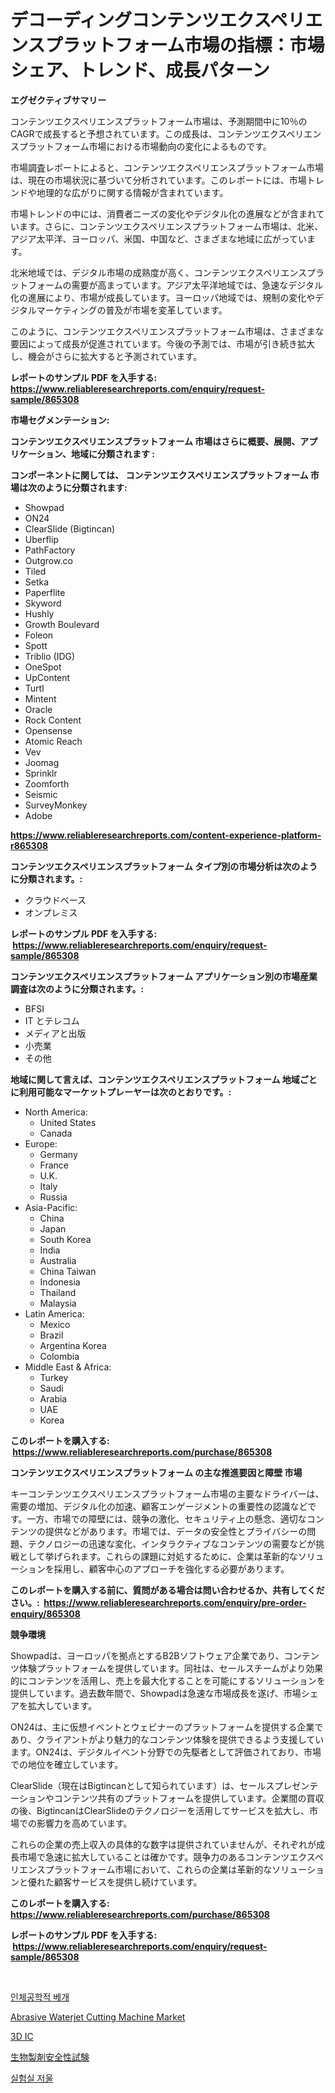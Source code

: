 <p><h1>デコーディングコンテンツエクスペリエンスプラットフォーム市場の指標：市場シェア、トレンド、成長パターン</h1></p><p><strong>エグゼクティブサマリー</strong></p>
<p><p>コンテンツエクスペリエンスプラットフォーム市場は、予測期間中に10％のCAGRで成長すると予想されています。この成長は、コンテンツエクスペリエンスプラットフォーム市場における市場動向の変化によるものです。</p><p>市場調査レポートによると、コンテンツエクスペリエンスプラットフォーム市場は、現在の市場状況に基づいて分析されています。このレポートには、市場トレンドや地理的な広がりに関する情報が含まれています。</p><p>市場トレンドの中には、消費者ニーズの変化やデジタル化の進展などが含まれています。さらに、コンテンツエクスペリエンスプラットフォーム市場は、北米、アジア太平洋、ヨーロッパ、米国、中国など、さまざまな地域に広がっています。</p><p>北米地域では、デジタル市場の成熟度が高く、コンテンツエクスペリエンスプラットフォームの需要が高まっています。アジア太平洋地域では、急速なデジタル化の進展により、市場が成長しています。ヨーロッパ地域では、規制の変化やデジタルマーケティングの普及が市場を変革しています。</p><p>このように、コンテンツエクスペリエンスプラットフォーム市場は、さまざまな要因によって成長が促進されています。今後の予測では、市場が引き続き拡大し、機会がさらに拡大すると予測されています。</p></p>
<p><strong>レポートのサンプル PDF を入手する: <a href="https://www.reliableresearchreports.com/enquiry/request-sample/865308">https://www.reliableresearchreports.com/enquiry/request-sample/865308</a></strong></p>
<p><strong>市場セグメンテーション:</strong></p>
<p><strong> コンテンツエクスペリエンスプラットフォーム 市場はさらに概要、展開、アプリケーション、地域に分類されます :</strong></p>
<p><strong>コンポーネントに関しては、 コンテンツエクスペリエンスプラットフォーム 市場は次のように分類されます: &nbsp;</strong></p>
<p><ul><li>Showpad</li><li>ON24</li><li>ClearSlide (Bigtincan)</li><li>Uberflip</li><li>PathFactory</li><li>Outgrow.co</li><li>Tiled</li><li>Setka</li><li>Paperflite</li><li>Skyword</li><li>Hushly</li><li>Growth Boulevard</li><li>Foleon</li><li>Spott</li><li>Triblio (IDG)</li><li>OneSpot</li><li>UpContent</li><li>Turtl</li><li>Mintent</li><li>Oracle</li><li>Rock Content</li><li>Opensense</li><li>Atomic Reach</li><li>Vev</li><li>Joomag</li><li>Sprinklr</li><li>Zoomforth</li><li>Seismic</li><li>SurveyMonkey</li><li>Adobe</li></ul></p>
<p><strong><a href="https://www.reliableresearchreports.com/content-experience-platform-r865308">https://www.reliableresearchreports.com/content-experience-platform-r865308</a></strong></p>
<p><strong> コンテンツエクスペリエンスプラットフォーム タイプ別の市場分析は次のように分類されます。:</strong></p>
<p><ul><li>クラウドベース</li><li>オンプレミス</li></ul></p>
<p><strong>レポートのサンプル PDF を入手する: &nbsp;<a href="https://www.reliableresearchreports.com/enquiry/request-sample/865308">https://www.reliableresearchreports.com/enquiry/request-sample/865308</a></strong></p>
<p><strong> コンテンツエクスペリエンスプラットフォーム アプリケーション別の市場産業調査は次のように分類されます。:</strong></p>
<p><ul><li>BFSI</li><li>IT とテレコム</li><li>メディアと出版</li><li>小売業</li><li>その他</li></ul></p>
<p><strong>地域に関して言えば、コンテンツエクスペリエンスプラットフォーム 地域ごとに利用可能なマーケットプレーヤーは次のとおりです。:</strong></p>
<p><ul>
    <li>
        North America:
        <ul>
            <li>United States</li>
            <li>Canada</li>
        </ul>
    </li>
    <li>
        Europe:
        <ul>
            <li>Germany</li>
            <li>France</li>
            <li>U.K.</li>
            <li>Italy</li>
            <li>Russia</li>
        </ul>
    </li>
    <li>
        Asia-Pacific:
        <ul>
            <li>China</li>
            <li>Japan</li>
            <li>South Korea</li>
            <li>India</li>
            <li>Australia</li>
            <li>China Taiwan</li>
            <li>Indonesia</li>
            <li>Thailand</li>
            <li>Malaysia</li>
        </ul>
    </li>
    <li>
        Latin America:
        <ul>
            <li>Mexico</li>
            <li>Brazil</li>
            <li>Argentina Korea</li>
            <li>Colombia</li>
        </ul>
    </li>
    <li>
        Middle East & Africa:
        <ul>
            <li>Turkey</li>
            <li>Saudi</li>
            <li>Arabia</li>
            <li>UAE</li>
            <li>Korea</li>
        </ul>
    </li>
    </ul></p>
<p><strong>このレポートを購入する: &nbsp;<a href="https://www.reliableresearchreports.com/purchase/865308">https://www.reliableresearchreports.com/purchase/865308</a></strong></p>
<p><strong>コンテンツエクスペリエンスプラットフォーム の主な推進要因と障壁 市場</strong></p>
<p><p>キーコンテンツエクスペリエンスプラットフォーム市場の主要なドライバーは、需要の増加、デジタル化の加速、顧客エンゲージメントの重要性の認識などです。一方、市場での障壁には、競争の激化、セキュリティ上の懸念、適切なコンテンツの提供などがあります。市場では、データの安全性とプライバシーの問題、テクノロジーの迅速な変化、インタラクティブなコンテンツの需要などが挑戦として挙げられます。これらの課題に対処するために、企業は革新的なソリューションを採用し、顧客中心のアプローチを強化する必要があります。</p></p>
<p><strong>このレポートを購入する前に、質問がある場合は問い合わせるか、共有してください。:&nbsp; <a href="https://www.reliableresearchreports.com/enquiry/pre-order-enquiry/865308">https://www.reliableresearchreports.com/enquiry/pre-order-enquiry/865308</a></strong></p>
<p><strong>競争環境</strong></p>
<p><p>Showpadは、ヨーロッパを拠点とするB2Bソフトウェア企業であり、コンテンツ体験プラットフォームを提供しています。同社は、セールスチームがより効果的にコンテンツを活用し、売上を最大化することを可能にするソリューションを提供しています。過去数年間で、Showpadは急速な市場成長を遂げ、市場シェアを拡大しています。</p><p>ON24は、主に仮想イベントとウェビナーのプラットフォームを提供する企業であり、クライアントがより魅力的なコンテンツ体験を提供できるよう支援しています。ON24は、デジタルイベント分野での先駆者として評価されており、市場での地位を確立しています。</p><p>ClearSlide（現在はBigtincanとして知られています）は、セールスプレゼンテーションやコンテンツ共有のプラットフォームを提供しています。企業間の買収の後、BigtincanはClearSlideのテクノロジーを活用してサービスを拡大し、市場での影響力を高めています。</p><p>これらの企業の売上収入の具体的な数字は提供されていませんが、それぞれが成長市場で急速に拡大していることは確かです。競争力のあるコンテンツエクスペリエンスプラットフォーム市場において、これらの企業は革新的なソリューションと優れた顧客サービスを提供し続けています。</p></p>
<p><strong>このレポートを購入する: &nbsp; <a href="https://www.reliableresearchreports.com/purchase/865308">https://www.reliableresearchreports.com/purchase/865308</a></strong></p>
<p><strong>レポートのサンプル PDF を入手する: &nbsp;<a href="https://www.reliableresearchreports.com/enquiry/request-sample/865308">https://www.reliableresearchreports.com/enquiry/request-sample/865308</a></strong><strong></strong></p>
<p>&nbsp;</p>
<p><p><a href="https://medium.com/@juliastanley2022/%EC%9D%B8%EC%B2%B4%EA%B3%B5%ED%95%99%EC%A0%81-%EB%B2%A0%EA%B0%9C-%EC%8B%9C%EC%9E%A5-%EA%B7%9C%EB%AA%A8-%EC%8B%9C%EC%9E%A5-%EC%A0%84%EB%A7%9D-%EB%B0%8F-%EC%8B%9C%EC%9E%A5-%EC%98%88%EC%B8%A1-2024%EB%85%84%EB%B6%80%ED%84%B0-2031%EB%85%84%EA%B9%8C%EC%A7%80-e382a088f699">인체공학적 베개</a></p><p><a href="https://github.com/okotobwrhuteie/Market-Research-Report-List-2/blob/main/abrasive-waterjet-cutting-machine-market.md">Abrasive Waterjet Cutting Machine Market</a></p><p><a href="https://medium.com/@raymanta28/3d-ics%E5%B8%82%E5%A0%B4-2031%E5%B9%B4%E3%81%BE%E3%81%A7%E3%81%AE%E5%8B%95%E5%90%91-%E4%BA%88%E6%B8%AC-%E7%AB%B6%E4%BA%89%E5%88%86%E6%9E%90-b002cbe94b41">3D IC</a></p><p><a href="https://medium.com/@anabelavenport7854/2024%E5%B9%B4%E3%81%8B%E3%82%892031%E5%B9%B4%E3%81%BE%E3%81%A7%E3%81%AE%E6%9C%9F%E9%96%93%E3%81%AB%E4%BA%88%E6%B8%AC%E3%81%95%E3%82%8C%E3%82%8B%E3%83%90%E3%82%A4%E3%82%AA%E3%83%AD%E3%82%B8%E3%83%83%E3%82%AF%E8%A3%BD%E5%93%81%E3%81%AE%E5%AE%89%E5%85%A8%E6%80%A7%E6%A4%9C%E6%9F%BB%E5%B8%82%E5%A0%B4%E5%88%86%E6%9E%90%E3%81%A8%E3%82%B5%E3%82%A4%E3%82%BA-c35cb073821f">生物製剤安全性試験</a></p><p><a href="https://medium.com/@hugofirst44/%EB%B6%84%EC%84%9D%EC%8B%A4%ED%97%98%EC%8B%A4-%EC%A0%80%EC%9A%B8-%EC%8B%9C%EC%9E%A5-%EA%B8%80%EB%A1%9C%EB%B2%8C-%EC%82%B0%EC%97%85-%EC%A0%84%EB%A7%9D%EA%B3%BC-%EC%98%88%EC%B8%A1-2024%EB%85%84%EB%B6%80%ED%84%B0-2031%EB%85%84-418e5f774bf4">실험실 저울</a></p></p>